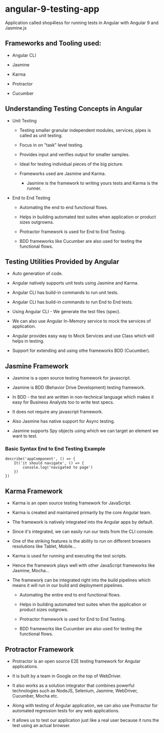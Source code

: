 # angular-9-testing-app
Application called shop4less for running tests in Angular with Angular 9 and Jasmine.js

## Frameworks and Tooling used:
- Angular CLI

- Jasmine

- Karma

- Protractor

- Cucumber

## Understanding Testing Concepts in Angular 
- Unit Testing

    - Testing smaller granular independent modules, services, pipes is called as unit testing.

    - Focus in on "task" level testing.
    - Provides input and verifies output for smaller samples.

    - Ideal for testing individual pieces of the big picture.

    - Frameworks used are Jasmine and Karma. 
        - Jasmine is the framework to writing yours tests and Karma is the runner.


- End to End Testing

    - Automating the end to end functional flows.

    - Helps in building automated test suites when application or product sizes outgrowns.

    - Ṕrotractor framework is used for End to End Testing.

    - BDD frameworks like Cucumber are also used for testing the functional flows.


## Testing Utilities Provided by Angular

- Auto generation of code.

- Angular natively supports unit tests using Jasmine and Karma.

- Angular CLI has build-in commands to run unit tests.

- Angular CLI has build-in commands to run End to End tests.

- Using Angular CLI - We generate the test files (spec).

- We can also use Angular In-Memory service to mock the services of application.

- Angular provides easy way to Mock Services and use Class which will helps in testing.

- Support for extending and using othe frameworks BDD (Cucumber).

## Jasmine Framework

- Jasmine is a open source testing framework for javascript.

- Jasmine is BDD (Behavior Drive Development) testing framework.

- In BDD - the test are written in non-technical language which makes it easy for Business Analysts too to write test specs.

- It does not require any javascript framework.
- Also Jasmine has native support for Async testing.

- Jasmine supports Spy objects using which we can target an element we want to test.

### Basic Syntax End to End Testing Example

    describe('appComponent', () => {
        It('it should navigate', () => {
            console.log('navigated to page')
        })
    })


## Karma Framework

- Karma is an open source testing framework for JavaScript.

- Karma is created and maintained primarily by the core Angular team.

- The framework is natively integrated into the Angular apps by default.

- Since it's integrated, we can easily run our tests from the CLI console.

- One of the striking features is the ability to run on different browsers resolutions like Tablet, Mobile...

- Karma is used for running and executing the test scripts.

- Hence the framework plays well with other JavaScript frameworks like Jasmine, Mocha...

- The frameworķ can be integrated right into the build pipelines which means it will run in
our build and deployment pipelines.

    - Automating the entire end to end functional flows.

    - Helps in building automated test suites when the application or product sizes outgrows.

    - Protractor framework is used for End to End Testing.

    - BDD frameworks like Cucumber are also used for testing the functional flows.

## Protractor Framework

- Protractor is an open source E2E testing framework for Angular applications.

- It is built by a team in Google on the top of WebDriver.

- It also works as a solution integrator that combines powerful technologies such as
NodeJS, Selenium, Jasmine, WebDriver, Cucumber, Mocha etc.

- Along with testing of Angular application, we can also use Protractor for automated
regression tests for any web applications.

- It allows us to test our application just like a real user because it runs the test using an actual browser.

